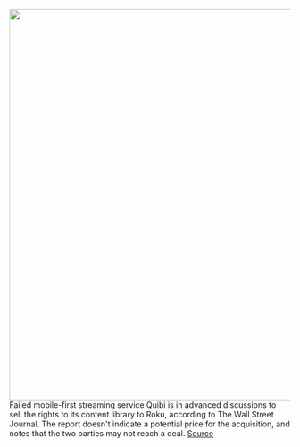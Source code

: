 <img src='https://cdn.vox-cdn.com/thumbor/BpPiJmhXv8iFkNEZlffMu6kQzuM=/0x0:3000x2000/1200x800/filters:focal(1260x760:1740x1240)/cdn.vox-cdn.com/uploads/chorus_image/image/68614489/gblackmon_200403_3960_quibi_0005.0.0.jpg' width='700px' /><br/>
Failed mobile-first streaming service Quibi is in advanced discussions to sell the rights to its content library to Roku, according to The Wall Street Journal. The report doesn't indicate a potential price for the acquisition, and notes that the two parties may not reach a deal.
<a href='https://www.theverge.com/2021/1/3/22212447/quibi-roku-content-deal-acquisition-report-wsj'> Source <a/>